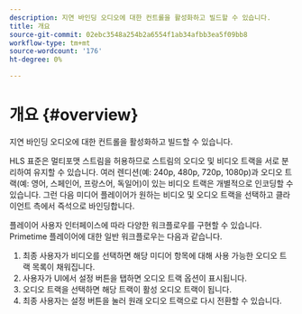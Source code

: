```yaml
---
description: 지연 바인딩 오디오에 대한 컨트롤을 활성화하고 빌드할 수 있습니다.
title: 개요
source-git-commit: 02ebc3548a254b2a6554f1ab34afbb3ea5f09bb8
workflow-type: tm+mt
source-wordcount: '176'
ht-degree: 0%

---
```


# 개요 {#overview}

지연 바인딩 오디오에 대한 컨트롤을 활성화하고 빌드할 수 있습니다.

HLS 표준은 멀티포맷 스트림을 허용하므로 스트림의 오디오 및 비디오 트랙을 서로 분리하여 유지할 수 있습니다. 여러 렌디션(예: 240p, 480p, 720p, 1080p)과 오디오 트랙(예: 영어, 스페인어, 프랑스어, 독일어)이 있는 비디오 트랙은 개별적으로 인코딩할 수 있습니다. 그런 다음 미디어 플레이어가 원하는 비디오 및 오디오 트랙을 선택하고 클라이언트 측에서 즉석으로 바인딩합니다.

플레이어 사용자 인터페이스에 따라 다양한 워크플로우를 구현할 수 있습니다. Primetime 플레이어에 대한 일반 워크플로우는 다음과 같습니다.

1. 최종 사용자가 비디오를 선택하면 해당 미디어 항목에 대해 사용 가능한 오디오 트랙 목록이 채워집니다.
1. 사용자가 UI에서 설정 버튼을 탭하면 오디오 트랙 옵션이 표시됩니다.
1. 오디오 트랙을 선택하면 해당 트랙이 활성 오디오 트랙이 됩니다.
1. 최종 사용자는 설정 버튼을 눌러 원래 오디오 트랙으로 다시 전환할 수 있습니다.
